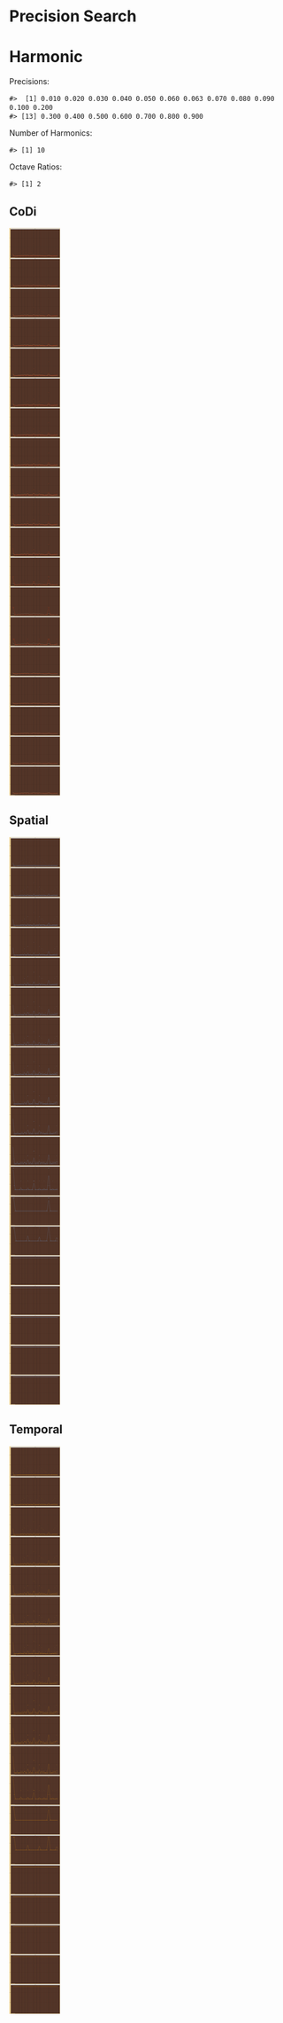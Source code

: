 Precision Search
================

# Harmonic

Precisions:

    #>  [1] 0.010 0.020 0.030 0.040 0.050 0.060 0.063 0.070 0.080 0.090 0.100 0.200
    #> [13] 0.300 0.400 0.500 0.600 0.700 0.800 0.900

Number of Harmonics:

    #> [1] 10

Octave Ratios:

    #> [1] 2

## CoDi

![](../figures/precision_search/_CoDi-1.png)<!-- -->

## Spatial

![](../figures/precision_search/_Spatial-1.png)<!-- -->

## Temporal

![](../figures/precision_search/_Temporal-1.png)<!-- -->
